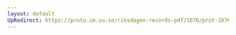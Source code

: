 ```yaml
---
layout: default
UpRedirect: https://pruto.im.uu.se/riksdagen-records-pdf/1876/prot-1876--fk--029/prot-1876--fk--029_027.pdf
---
```

